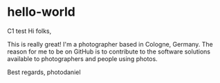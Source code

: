 # hello-world
C1 test
Hi folks,

This is really great! I'm a photographer based in Cologne, Germany.
The reason for me to be on GitHub is to contribute to the software solutions available to photographers and people using photos.

Best regards,
photodaniel
